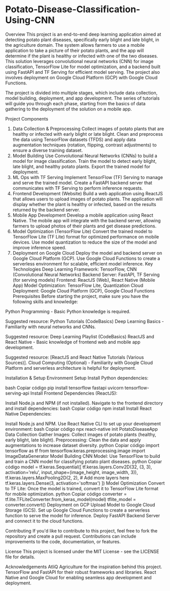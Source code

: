 # Potato-Disease-Classification-Using-CNN

Overview
This project is an end-to-end deep learning application aimed at detecting potato plant diseases, specifically early blight and late blight, in the agriculture domain. The system allows farmers to use a mobile application to take a picture of their potato plants, and the app will determine if the plant is healthy or infected with one of the two diseases. This solution leverages convolutional neural networks (CNN) for image classification, TensorFlow Lite for model optimization, and a backend built using FastAPI and TF Serving for efficient model serving. The project also involves deployment on Google Cloud Platform (GCP) with Google Cloud Functions.

The project is divided into multiple stages, which include data collection, model building, deployment, and app development. The series of tutorials will guide you through each phase, starting from the basics of data gathering to the deployment of the solution on a mobile app.

Project Components
1. Data Collection & Preprocessing
Collect images of potato plants that are healthy or infected with early blight or late blight.
Clean and preprocess the data using TensorFlow datasets (TFDS) and apply data augmentation techniques (rotation, flipping, contrast adjustments) to ensure a diverse training dataset.
2. Model Building
Use Convolutional Neural Networks (CNNs) to build a model for image classification.
Train the model to detect early blight, late blight, and healthy potato plants.
Export the trained model for deployment.
3. ML Ops with TF Serving
Implement TensorFlow (TF) Serving to manage and serve the trained model.
Create a FastAPI backend server that communicates with TF Serving to perform inference requests.
4. Frontend Development (Website)
Build a web application using ReactJS that allows users to upload images of potato plants.
The application will display whether the plant is healthy or infected, based on the results returned by the backend server.
5. Mobile App Development
Develop a mobile application using React Native.
The mobile app will integrate with the backend server, allowing farmers to upload photos of their plants and get disease predictions.
6. Model Optimization (TensorFlow Lite)
Convert the trained model to TensorFlow Lite (TF Lite) format for optimized performance on mobile devices.
Use model quantization to reduce the size of the model and improve inference speed.
7. Deployment on Google Cloud
Deploy the model and backend server on Google Cloud Platform (GCP).
Use Google Cloud Functions to create a serverless environment for scalable, efficient model inference.
Key Technologies
Deep Learning Framework: TensorFlow, CNN (Convolutional Neural Networks)
Backend Server: FastAPI, TF Serving (for serving models)
Frontend: ReactJS (Web), React Native (Mobile App)
Model Optimization: TensorFlow Lite, Quantization
Cloud Deployment: Google Cloud Platform (GCP), Google Cloud Functions
Prerequisites
Before starting the project, make sure you have the following skills and knowledge:

Python Programming - Basic Python knowledge is required.

Suggested resource: Python Tutorials (CodeBasics)
Deep Learning Basics - Familiarity with neural networks and CNNs.

Suggested resource: Deep Learning Playlist (CodeBasics)
ReactJS and React Native - Basic knowledge of frontend web and mobile app development.

Suggested resource: [ReactJS and React Native Tutorials (Various Sources)].
Cloud Computing (Optional) - Familiarity with Google Cloud Platform and serverless architecture is helpful for deployment.

Installation & Setup
Environment Setup
Install Python dependencies:

bash
Copiar código
pip install tensorflow fastapi uvicorn tensorflow-serving-api
Install Frontend Dependencies (ReactJS):

Install Node.js and NPM (if not installed).
Navigate to the frontend directory and install dependencies:
bash
Copiar código
npm install
Install React Native Dependencies:

Install Node.js and NPM.
Use React Native CLI to set up your development environment:
bash
Copiar código
npx react-native init PotatoDiseaseApp
Data Collection
Gather Images: Collect images of potato plants (healthy, early blight, late blight).
Preprocessing: Clean the data and apply augmentations to increase dataset diversity.
python
Copiar código
import tensorflow as tf
from tensorflow.keras.preprocessing.image import ImageDataGenerator
Model Building
CNN Model: Use TensorFlow to build and train a CNN model for classifying potato plant diseases.
python
Copiar código
model = tf.keras.Sequential([
    tf.keras.layers.Conv2D(32, (3, 3), activation='relu', input_shape=(image_height, image_width, 3)),
    tf.keras.layers.MaxPooling2D(2, 2),
    # Add more layers here
    tf.keras.layers.Dense(3, activation='softmax')
])
Model Optimization
Convert to TF Lite: Once the model is trained, convert it to TensorFlow Lite format for mobile optimization.
python
Copiar código
converter = tf.lite.TFLiteConverter.from_keras_model(model)
tflite_model = converter.convert()
Deployment on GCP
Upload Model to Google Cloud Storage (GCS).
Set up Google Cloud Functions to create a serverless function to serve the model for inference.
Deploy FastAPI Backend Server and connect it to the cloud functions.

Contributing
If you'd like to contribute to this project, feel free to fork the repository and create a pull request. Contributions can include improvements to the code, documentation, or features.

License
This project is licensed under the MIT License - see the LICENSE file for details.

Acknowledgements
AtliQ Agriculture for the inspiration behind this project.
TensorFlow and FastAPI for their robust frameworks and libraries.
React Native and Google Cloud for enabling seamless app development and deployment.
